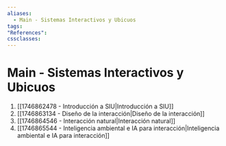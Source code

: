 ```yaml
---
aliases:
  - Main - Sistemas Interactivos y Ubicuos
tags:
"References":
cssclasses:
---
```

# Main - Sistemas Interactivos y Ubicuos

1. [[1746862478 - Introducción a SIU|Introducción a SIU]]
2. [[1746863134 - Diseño de la interacción|Diseño de la interacción]]
3. [[1746864546 - Interacción natural|Interacción natural]]
4. [[1746865544 - Inteligencia ambiental e IA para interacción|Inteligencia ambiental e IA para interacción]]


